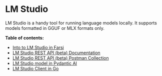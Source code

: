 # LM Studio

LM Studio is a handy tool for running language models locally.
It supports models formatted in GGUF or MLX formats only.


**Table of contents:**

- [Into to LM Studio in Farsi](https://duman.pouyae.ir/articles/lm-studio.html)
- [LM Studio REST API (beta) Documentation](./rest-api-doc.md)
- [LM Studio REST API (beta) Postman Collection](https://github.com/PouyaEsmaeili/lm-studio/blob/1553dd9b5f10b01a14b3f92d0b2e909e42345843/LM%20Studio%20REST%20API%20(beta).postman_collection.json)
- [LM Studio model in Pydantic AI]()
- [LM Studio Client in Go]()
